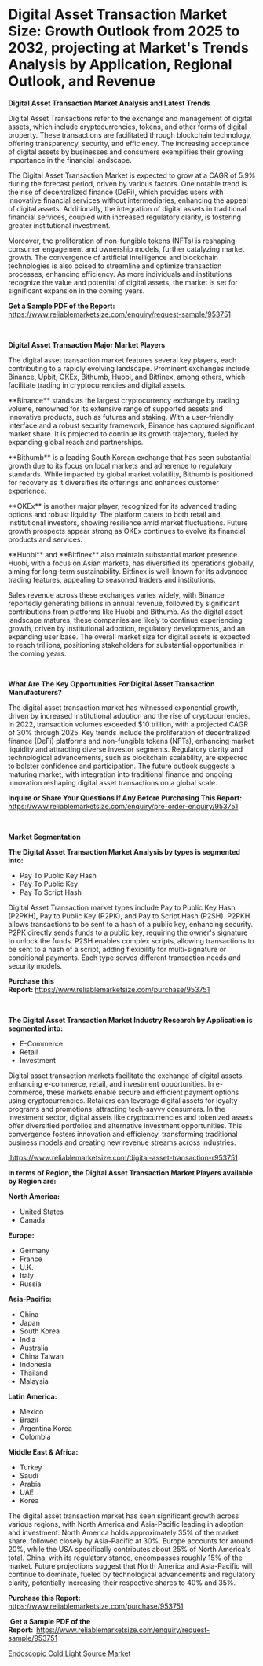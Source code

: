 <p><h1>Digital Asset Transaction Market Size: Growth Outlook from 2025 to 2032, projecting at Market's Trends Analysis by Application, Regional Outlook, and Revenue</h1></p><p><strong>Digital Asset Transaction Market Analysis and Latest Trends</strong></p>
<p><p>Digital Asset Transactions refer to the exchange and management of digital assets, which include cryptocurrencies, tokens, and other forms of digital property. These transactions are facilitated through blockchain technology, offering transparency, security, and efficiency. The increasing acceptance of digital assets by businesses and consumers exemplifies their growing importance in the financial landscape.</p><p>The Digital Asset Transaction Market is expected to grow at a CAGR of 5.9% during the forecast period, driven by various factors. One notable trend is the rise of decentralized finance (DeFi), which provides users with innovative financial services without intermediaries, enhancing the appeal of digital assets. Additionally, the integration of digital assets in traditional financial services, coupled with increased regulatory clarity, is fostering greater institutional investment.</p><p>Moreover, the proliferation of non-fungible tokens (NFTs) is reshaping consumer engagement and ownership models, further catalyzing market growth. The convergence of artificial intelligence and blockchain technologies is also poised to streamline and optimize transaction processes, enhancing efficiency. As more individuals and institutions recognize the value and potential of digital assets, the market is set for significant expansion in the coming years.</p></p>
<p><strong>Get a Sample PDF of the Report:&nbsp;</strong> <a href="https://www.reliablemarketsize.com/enquiry/request-sample/953751?utm_campaign=3172&utm_medium=2&utm_source=Github&utm_content=ia&utm_term=07032025&utm_id=digital-asset-transaction">https://www.reliablemarketsize.com/enquiry/request-sample/953751</a></p>
<p>&nbsp;</p>
<p><strong>Digital Asset Transaction Major Market Players</strong></p>
<p><p>The digital asset transaction market features several key players, each contributing to a rapidly evolving landscape. Prominent exchanges include Binance, Upbit, OKEx, Bithumb, Huobi, and Bitfinex, among others, which facilitate trading in cryptocurrencies and digital assets.</p><p>**Binance** stands as the largest cryptocurrency exchange by trading volume, renowned for its extensive range of supported assets and innovative products, such as futures and staking. With a user-friendly interface and a robust security framework, Binance has captured significant market share. It is projected to continue its growth trajectory, fueled by expanding global reach and partnerships.</p><p>**Bithumb** is a leading South Korean exchange that has seen substantial growth due to its focus on local markets and adherence to regulatory standards. While impacted by global market volatility, Bithumb is positioned for recovery as it diversifies its offerings and enhances customer experience. </p><p>**OKEx** is another major player, recognized for its advanced trading options and robust liquidity. The platform caters to both retail and institutional investors, showing resilience amid market fluctuations. Future growth prospects appear strong as OKEx continues to evolve its financial products and services.</p><p>**Huobi** and **Bitfinex** also maintain substantial market presence. Huobi, with a focus on Asian markets, has diversified its operations globally, aiming for long-term sustainability. Bitfinex is well-known for its advanced trading features, appealing to seasoned traders and institutions.</p><p>Sales revenue across these exchanges varies widely, with Binance reportedly generating billions in annual revenue, followed by significant contributions from platforms like Huobi and Bithumb. As the digital asset landscape matures, these companies are likely to continue experiencing growth, driven by institutional adoption, regulatory developments, and an expanding user base. The overall market size for digital assets is expected to reach trillions, positioning stakeholders for substantial opportunities in the coming years.</p></p>
<p>&nbsp;</p>
<p><strong>What Are The Key Opportunities For Digital Asset Transaction Manufacturers?</strong></p>
<p><p>The digital asset transaction market has witnessed exponential growth, driven by increased institutional adoption and the rise of cryptocurrencies. In 2022, transaction volumes exceeded $10 trillion, with a projected CAGR of 30% through 2025. Key trends include the proliferation of decentralized finance (DeFi) platforms and non-fungible tokens (NFTs), enhancing market liquidity and attracting diverse investor segments. Regulatory clarity and technological advancements, such as blockchain scalability, are expected to bolster confidence and participation. The future outlook suggests a maturing market, with integration into traditional finance and ongoing innovation reshaping digital asset transactions on a global scale.</p></p>
<p><strong>Inquire or Share Your Questions If Any Before Purchasing This Report:</strong> <a href="https://www.reliablemarketsize.com/enquiry/pre-order-enquiry/953751?utm_campaign=3172&utm_medium=2&utm_source=Github&utm_content=ia&utm_term=07032025&utm_id=digital-asset-transaction">https://www.reliablemarketsize.com/enquiry/pre-order-enquiry/953751</a></p>
<p>&nbsp;</p>
<p><strong>Market Segmentation</strong></p>
<p><strong>The Digital Asset Transaction Market Analysis by types is segmented into:</strong></p>
<p><ul><li>Pay To Public Key Hash</li><li>Pay To Public Key</li><li>Pay To Script Hash</li></ul></p>
<p><p>Digital Asset Transaction market types include Pay to Public Key Hash (P2PKH), Pay to Public Key (P2PK), and Pay to Script Hash (P2SH). P2PKH allows transactions to be sent to a hash of a public key, enhancing security. P2PK directly sends funds to a public key, requiring the owner's signature to unlock the funds. P2SH enables complex scripts, allowing transactions to be sent to a hash of a script, adding flexibility for multi-signature or conditional payments. Each type serves different transaction needs and security models.</p></p>
<p><strong>Purchase this Report:&nbsp;</strong><a href="https://www.reliablemarketsize.com/purchase/953751?utm_campaign=3172&utm_medium=2&utm_source=Github&utm_content=ia&utm_term=07032025&utm_id=digital-asset-transaction">https://www.reliablemarketsize.com/purchase/953751</a></p>
<p>&nbsp;</p>
<p><strong>The Digital Asset Transaction Market Industry Research by Application is segmented into:</strong></p>
<p><ul><li>E-Commerce</li><li>Retail</li><li>Investment</li></ul></p>
<p><p>Digital asset transaction markets facilitate the exchange of digital assets, enhancing e-commerce, retail, and investment opportunities. In e-commerce, these markets enable secure and efficient payment options using cryptocurrencies. Retailers can leverage digital assets for loyalty programs and promotions, attracting tech-savvy consumers. In the investment sector, digital assets like cryptocurrencies and tokenized assets offer diversified portfolios and alternative investment opportunities. This convergence fosters innovation and efficiency, transforming traditional business models and creating new revenue streams across industries.</p></p>
<p><a href="https://www.reliablemarketsize.com/digital-asset-transaction-r953751?utm_campaign=3172&utm_medium=2&utm_source=Github&utm_content=ia&utm_term=07032025&utm_id=digital-asset-transaction">&nbsp;https://www.reliablemarketsize.com/digital-asset-transaction-r953751</a></p>
<p><strong>In terms of Region, the Digital Asset Transaction Market Players available by Region are:</strong></p>
<p>
    <p> <strong> North America: </strong>
        <ul>
            <li>United States</li>
            <li>Canada</li>
        </ul>
        </p> 
    <p> <strong> Europe: </strong>
        <ul>
            <li>Germany</li>
            <li>France</li>
            <li>U.K.</li>
            <li>Italy</li>
            <li>Russia</li>
        </ul>
        </p> 
    <p> <strong> Asia-Pacific: </strong>
        <ul>
            <li>China</li>
            <li>Japan</li>
            <li>South Korea</li>
            <li>India</li>
            <li>Australia</li>
            <li>China Taiwan</li>
            <li>Indonesia</li>
            <li>Thailand</li>
            <li>Malaysia</li>
        </ul>
        </p> 
    <p> <strong> Latin America: </strong>
        <ul>
            <li>Mexico</li>
            <li>Brazil</li>
            <li>Argentina Korea</li>
            <li>Colombia</li>
        </ul>
        </p> 
    <p> <strong> Middle East & Africa: </strong>
        <ul>
            <li>Turkey</li>
            <li>Saudi</li>
            <li>Arabia</li>
            <li>UAE</li>
            <li>Korea</li>
        </ul>
    </p>
    </p>
<p><p>The digital asset transaction market has seen significant growth across various regions, with North America and Asia-Pacific leading in adoption and investment. North America holds approximately 35% of the market share, followed closely by Asia-Pacific at 30%. Europe accounts for around 20%, while the USA specifically contributes about 25% of North America's total. China, with its regulatory stance, encompasses roughly 15% of the market. Future projections suggest that North America and Asia-Pacific will continue to dominate, fueled by technological advancements and regulatory clarity, potentially increasing their respective shares to 40% and 35%.</p></p>
<p><strong>Purchase this Report: </strong><a href="https://www.reliablemarketsize.com/purchase/953751?utm_campaign=3172&utm_medium=2&utm_source=Github&utm_content=ia&utm_term=07032025&utm_id=digital-asset-transaction">https://www.reliablemarketsize.com/purchase/953751</a></p>
<p>&nbsp;<strong>Get a Sample PDF of the Report:&nbsp;&nbsp;</strong><a href="https://www.reliablemarketsize.com/enquiry/request-sample/953751?utm_campaign=3172&utm_medium=2&utm_source=Github&utm_content=ia&utm_term=07032025&utm_id=digital-asset-transaction">https://www.reliablemarketsize.com/enquiry/request-sample/953751</a></p>
<p><strong></strong></p>
<p><p><a href="https://github.com/wakerizaak8g/Market-Research-Report-List-1/blob/main/endoscopic-cold-light-source-market.md?utm_campaign=3172&utm_medium=2&utm_source=Github&utm_content=ia&utm_term=07032025&utm_id=digital-asset-transaction">Endoscopic Cold Light Source Market</a></p></p>
